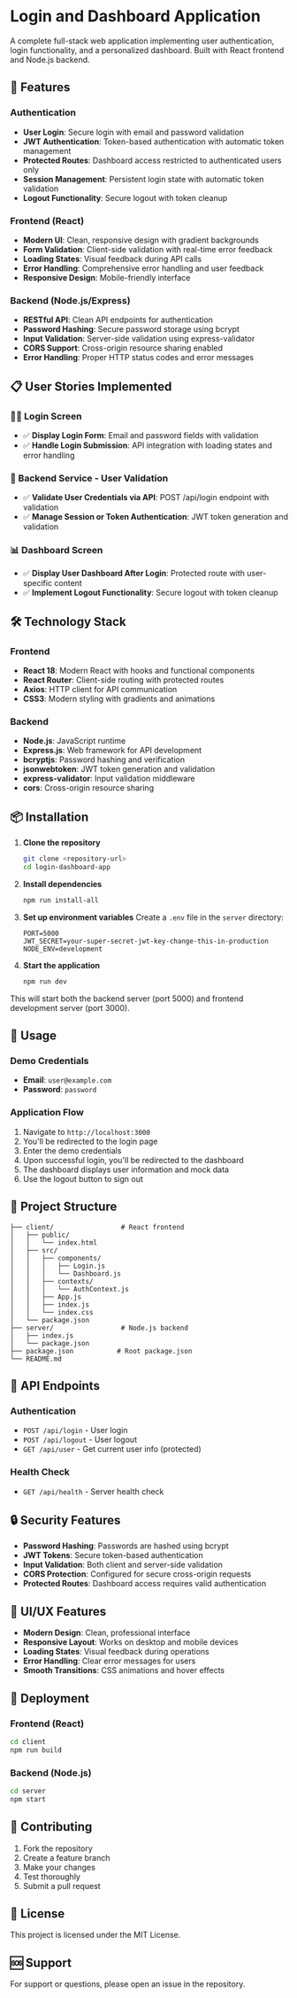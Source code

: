 # Login and Dashboard Application

A complete full-stack web application implementing user authentication, login functionality, and a personalized dashboard. Built with React frontend and Node.js backend.

## 🚀 Features

### Authentication
- **User Login**: Secure login with email and password validation
- **JWT Authentication**: Token-based authentication with automatic token management
- **Protected Routes**: Dashboard access restricted to authenticated users only
- **Session Management**: Persistent login state with automatic token validation
- **Logout Functionality**: Secure logout with token cleanup

### Frontend (React)
- **Modern UI**: Clean, responsive design with gradient backgrounds
- **Form Validation**: Client-side validation with real-time error feedback
- **Loading States**: Visual feedback during API calls
- **Error Handling**: Comprehensive error handling and user feedback
- **Responsive Design**: Mobile-friendly interface

### Backend (Node.js/Express)
- **RESTful API**: Clean API endpoints for authentication
- **Password Hashing**: Secure password storage using bcrypt
- **Input Validation**: Server-side validation using express-validator
- **CORS Support**: Cross-origin resource sharing enabled
- **Error Handling**: Proper HTTP status codes and error messages

## 📋 User Stories Implemented

### 🧑‍💻 Login Screen
- ✅ **Display Login Form**: Email and password fields with validation
- ✅ **Handle Login Submission**: API integration with loading states and error handling

### 🔐 Backend Service - User Validation
- ✅ **Validate User Credentials via API**: POST /api/login endpoint with validation
- ✅ **Manage Session or Token Authentication**: JWT token generation and validation

### 📊 Dashboard Screen
- ✅ **Display User Dashboard After Login**: Protected route with user-specific content
- ✅ **Implement Logout Functionality**: Secure logout with token cleanup

## 🛠️ Technology Stack

### Frontend
- **React 18**: Modern React with hooks and functional components
- **React Router**: Client-side routing with protected routes
- **Axios**: HTTP client for API communication
- **CSS3**: Modern styling with gradients and animations

### Backend
- **Node.js**: JavaScript runtime
- **Express.js**: Web framework for API development
- **bcryptjs**: Password hashing and verification
- **jsonwebtoken**: JWT token generation and validation
- **express-validator**: Input validation middleware
- **cors**: Cross-origin resource sharing

## 📦 Installation

1. **Clone the repository**
   ```bash
   git clone <repository-url>
   cd login-dashboard-app
   ```

2. **Install dependencies**
   ```bash
   npm run install-all
   ```

3. **Set up environment variables**
   Create a `.env` file in the `server` directory:
   ```env
   PORT=5000
   JWT_SECRET=your-super-secret-jwt-key-change-this-in-production
   NODE_ENV=development
   ```

4. **Start the application**
   ```bash
   npm run dev
   ```

This will start both the backend server (port 5000) and frontend development server (port 3000).

## 🎯 Usage

### Demo Credentials
- **Email**: `user@example.com`
- **Password**: `password`

### Application Flow
1. Navigate to `http://localhost:3000`
2. You'll be redirected to the login page
3. Enter the demo credentials
4. Upon successful login, you'll be redirected to the dashboard
5. The dashboard displays user information and mock data
6. Use the logout button to sign out

## 📁 Project Structure

```
├── client/                 # React frontend
│   ├── public/
│   │   └── index.html
│   ├── src/
│   │   ├── components/
│   │   │   ├── Login.js
│   │   │   └── Dashboard.js
│   │   ├── contexts/
│   │   │   └── AuthContext.js
│   │   ├── App.js
│   │   ├── index.js
│   │   └── index.css
│   └── package.json
├── server/                 # Node.js backend
│   ├── index.js
│   └── package.json
├── package.json           # Root package.json
└── README.md
```

## 🔧 API Endpoints

### Authentication
- `POST /api/login` - User login
- `POST /api/logout` - User logout
- `GET /api/user` - Get current user info (protected)

### Health Check
- `GET /api/health` - Server health check

## 🔒 Security Features

- **Password Hashing**: Passwords are hashed using bcrypt
- **JWT Tokens**: Secure token-based authentication
- **Input Validation**: Both client and server-side validation
- **CORS Protection**: Configured for secure cross-origin requests
- **Protected Routes**: Dashboard access requires valid authentication

## 🎨 UI/UX Features

- **Modern Design**: Clean, professional interface
- **Responsive Layout**: Works on desktop and mobile devices
- **Loading States**: Visual feedback during operations
- **Error Handling**: Clear error messages for users
- **Smooth Transitions**: CSS animations and hover effects

## 🚀 Deployment

### Frontend (React)
```bash
cd client
npm run build
```

### Backend (Node.js)
```bash
cd server
npm start
```

## 🤝 Contributing

1. Fork the repository
2. Create a feature branch
3. Make your changes
4. Test thoroughly
5. Submit a pull request

## 📝 License

This project is licensed under the MIT License.

## 🆘 Support

For support or questions, please open an issue in the repository.